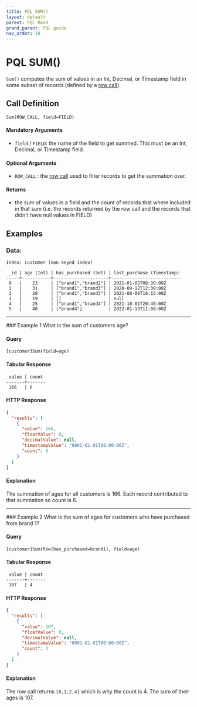 ```yaml
---
title: PQL SUM()
layout: default
parent: PQL Read
grand_parent: PQL guide
nav_order: 10
---
```


# PQL SUM()

`Sum()` computes the sum of values in an Int, Decimal, or Timestamp field in some subset of records (defined by a [row call](/docs/pql-guide/pql-read-home#row-calls)).

## Call Definition
```
Sum(ROW_CALL, field=FIELD)
```

#### Mandatory Arguments
 - `field` / `FIELD`: the name of the field to get summed. This must be an Int, Decimal, or Timestamp field.

#### Optional Arguments
 - `ROW_CALL` : the [row call](/docs/pql-guide/pql-read-home#row-calls) used to filter records to get the summation over.

#### Returns
- the sum of values in a field and the count of records that where included in that sum (i.e. the records returned by the row call and the records that didn't have null values in FIELD)

## Examples

### Data:
```
Index: customer (non keyed index)

 _id | age (Int) | has_purchased (Set) | last_purchase (Timestamp)
-----+-----------+---------------------+---------------------------
 0   |    23     | ["brand1","brand2"] | 2021-01-05T08:30:00Z
 1   |    31     | ["brand1","brand3"] | 2020-09-12T12:30:00Z
 2   |    28     | ["brand1","brand3"] | 2021-08-06T16:15:00Z
 3   |    19     | []                  | null
 4   |    25     | ["brand1","brand4"] | 2021-10-01T20:45:00Z
 5   |    40     | ["brand4"]          | 2022-01-13T11:00:00Z
```
<hr>
### Example 1
What is the sum of customers age?

#### Query
```
[customer]Sum(field=age)
```
#### Tabular Response
```
 value | count
-------+-------
 166   | 6
```
#### HTTP Response
```json
{
  "results": [
    {
      "value": 166,
      "floatValue": 0,
      "decimalValue": null,
      "timestampValue": "0001-01-01T00:00:00Z",
      "count": 6
    }
  ]
}
```
#### Explanation
The summation of ages for all customers is 166. Each record contributed to that summation so count is 6.

<hr>
### Example 2
What is the sum of ages for customers who have purchased from brand 1?

#### Query
```
[customer]Sum(Row(has_purchased=brand1), field=age)
```
#### Tabular Response
```
 value | count
-------+-------
 107   | 4
```

#### HTTP Response
```json
{
  "results": [
    {
      "value": 107,
      "floatValue": 0,
      "decimalValue": null,
      "timestampValue": "0001-01-01T00:00:00Z",
      "count": 4
    }
  ]
}
```

#### Explanation
The row call returns `[0,1,2,4]` which is why the count is 4. The sum of their ages is 107.
